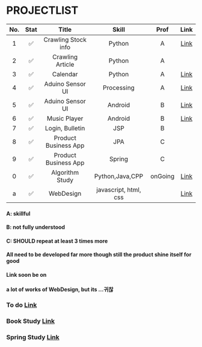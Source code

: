 # PROJECTLIST
|No.|Stat|Title|Skill|Prof|Link|
|:---:|:---:|:---:|:---:|:---:|:---:|
|1| :white_check_mark:| Crawling Stock info| Python | A|[Link](https://github.com/minchjung/StockCrawling)|
|2| :white_check_mark:| Crawling Article| Python | A ||
|3| :white_check_mark:| Calendar| Python | A |[Link](https://github.com/minchjung/Calendar)|
|4| :white_check_mark:| Aduino Sensor UI| Processing | A |[Link](https://github.com/minchjung/processing3.0)|
|5| :white_check_mark:| Aduino Sensor UI| Android | B |[Link](https://github.com/minchjung/Android)|
|6| :white_check_mark:| Music Player| Android | B |[Link](https://github.com/minchjung/Android)|
|7| :white_check_mark:| Login, Bulletin| JSP | B ||
|8| :white_check_mark:| Product Business App| JPA | C ||
|9| :white_check_mark:| Product Business App| Spring | C ||
|0| :white_check_mark:| Algorithm Study| Python,Java,CPP | onGoing |[Link](https://github.com/minchjung/DataStructure)|
|a|:white_check_mark:| WebDesign|javascript, html, css||[Link](https://github.com/minchjung/WebDesign)|

#### A: skillful
#### B: not fully understood
#### C: SHOULD repeat at least 3 times more 
#### All need to be developed far more though still the product shine itself for good 
#### Link soon be on
#### a lot of works of WebDesign, but its ...귀찮


### To do [Link](https://github.com/minchjung/PROJECTLIST/wiki/JUNE-2021)
### Book Study [Link](https://github.com/minchjung/CSstudy/wiki)  
### Spring Study [Link](https://github.com/minchjung/SpringStudy/wiki)  
